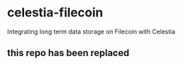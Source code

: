 # celestia-filecoin
Integrating long term data storage on Filecoin with Celestia

## this repo has been replaced
